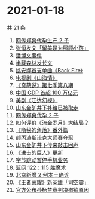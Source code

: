 # 2021-01-18

共 21 条

<!-- BEGIN -->
<!-- 最后更新时间 Mon Jan 18 2021 17:34:47 GMT+0800 (CST) -->
1. [网传郑爽代孕生产 2 子](https://www.zhihu.com/search?q=郑爽)
1. [张恒发文「留美是为照顾小孩」](https://www.zhihu.com/search?q=张恒)
1. [潘博文事件](https://www.zhihu.com/search?q=潘博文事件)
1. [半藏森林发长文](https://www.zhihu.com/search?q=半藏森林)
1. [姚安娜首支单曲《Back Fire》](https://www.zhihu.com/search?q=姚安娜)
1. [电视剧《山海情》](https://www.zhihu.com/search?q=山海情)
1. [《奇葩说》第七季第八期](https://www.zhihu.com/search?q=奇葩说)
1. [中国 GDP 首超 100 万亿元](https://www.zhihu.com/search?q=中国gdp)
1. [美剧《旺达幻视》](https://www.zhihu.com/search?q=旺达幻视)
1. [山东金矿井下补给已被取走](https://www.zhihu.com/search?q=金矿事故)
1. [网传郑爽代孕 2 子](https://www.zhihu.com/search?q=郑爽)
1. [如何评价《流金岁月》大结局？](https://www.zhihu.com/search?q=流金岁月)
1. [《隐秘的角落》番外篇](https://www.zhihu.com/search?q=隐秘的角落)
1. [颜丙涛斯诺克大师赛夺冠](https://www.zhihu.com/search?q=颜丙涛)
1. [山东金矿井下传来敲击回声](https://www.zhihu.com/search?q=金矿事故)
1. [《进击的巨人》更新](https://www.zhihu.com/search?q=进击的巨人最终季)
1. [字节跳动暂停手机业务](https://www.zhihu.com/search?q=字节跳动)
1. [篮网 122：115 胜魔术](https://www.zhihu.com/search?q=哈登)
1. [北京新增 2 例本土确诊](https://www.zhihu.com/search?q=北京新增)
1. [《王者荣耀》新英雄「司空震」](https://www.zhihu.com/search?q=司空震)
1. [官方公布孙杨禁赛判决撤销原因](https://www.zhihu.com/search?q=孙杨)
<!-- END -->
